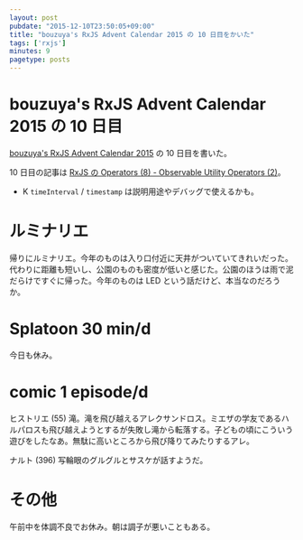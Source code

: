 ```yaml
---
layout: post
pubdate: "2015-12-10T23:50:05+09:00"
title: "bouzuya's RxJS Advent Calendar 2015 の 10 日目をかいた"
tags: ['rxjs']
minutes: 9
pagetype: posts
---
```

# bouzuya's RxJS Advent Calendar 2015 の 10 日目

[bouzuya's RxJS Advent Calendar 2015](http://www.adventar.org/calendars/1200) の 10 日目を書いた。

10 日目の記事は [RxJS の Operators (8) - Observable Utility Operators (2)](http://qiita.com/bouzuya/items/bae98d626982d5e0b7ed)。

- K `timeInterval` / `timestamp` は説明用途やデバッグで使えるかも。

# ルミナリエ

帰りにルミナリエ。今年のものは入り口付近に天井がついていてきれいだった。代わりに距離も短いし、公園のものも密度が低いと感じた。公園のほうは雨で泥だらけですぐに帰った。今年のものは LED という話だけど、本当なのだろうか。

# Splatoon 30 min/d

今日も休み。

# comic 1 episode/d

ヒストリエ (55) 滝。滝を飛び越えるアレクサンドロス。ミエザの学友であるハルパロスも飛び越えようとするが失敗し滝から転落する。子どもの頃にこういう遊びをしたなあ。無駄に高いところから飛び降りてみたりするアレ。

ナルト (396) 写輪眼のグルグルとサスケが話すようだ。

# その他

午前中を体調不良でお休み。朝は調子が悪いこともある。
